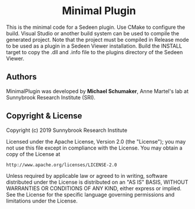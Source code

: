 <h1 align="center">Minimal Plugin</h1>
This is the minimal code for a Sedeen plugin. Use CMake to configure the build. Visual Studio or another build system can be used to compile the generated project. Note that the project must be compiled in Release mode to be used as a plugin in a Sedeen Viewer installation. Build the INSTALL target to copy the .dll and .info file to the plugins directory of the Sedeen Viewer.

## Authors
MinimalPlugin was developed by **Michael Schumaker**, Anne Martel's lab at Sunnybrook Research Institute (SRI).

## Copyright & License

Copyright (c) 2019 Sunnybrook Research Institute

Licensed under the Apache License, Version 2.0 (the "License");
you may not use this file except in compliance with the License.
You may obtain a copy of the License at

    http://www.apache.org/licenses/LICENSE-2.0

Unless required by applicable law or agreed to in writing, software
distributed under the License is distributed on an "AS IS" BASIS,
WITHOUT WARRANTIES OR CONDITIONS OF ANY KIND, either express or implied.
See the License for the specific language governing permissions and
limitations under the License.
